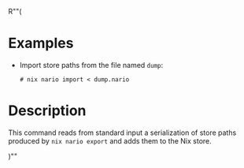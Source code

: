 R""(

# Examples

* Import store paths from the file named `dump`:

  ```console
  # nix nario import < dump.nario
  ```

# Description

This command reads from standard input a serialization of store paths produced by `nix nario export` and adds them to the Nix store.

)""
